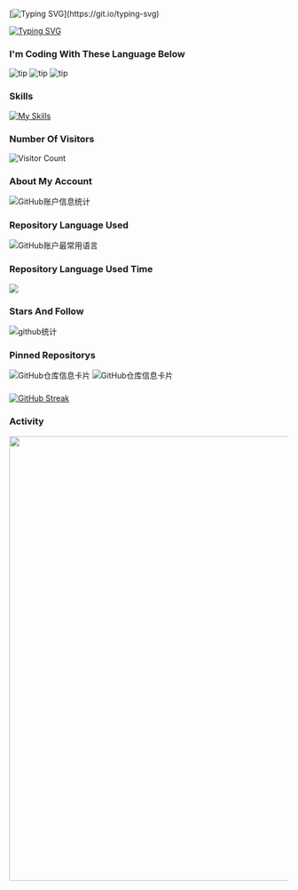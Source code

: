[![Typing SVG](https://readme-typing-svg.demolab.com?font=Fira+Code&pause=1000&color=09F7A5&random=false&width=435&lines=Wellcome+to+my+homepage!)](https://git.io/typing-svg)

[![Typing SVG](https://readme-typing-svg.demolab.com?font=Fira+Code&size=18&duration=3000&pause=500&color=F7F7F7&multiline=true&random=false&width=600&height=150&lines=%F0%9F%98%84+I%E2%80%99m+currently+working+on+Web+Project;%E2%9A%A1+I%E2%80%99m+currently+learning+Flutter;%F0%9F%91%AF+I%E2%80%99m+looking+to+collaborate+on+PersonalProjects;%F0%9F%A4%94+I%E2%80%99m+looking+for+help+with+Flutter;%F0%9F%92%AC+Ask+me+about+Java%2FPython%2FGo;%F0%9F%93%AB+How+to+reach+me%3A+SchrodingersFish%40outlook.com)](https://git.io/typing-svg)

### I'm Coding With These Language Below
![tip](https://badgen.net/badge/python/3.11/green?icon=github)   ![tip](https://badgen.net/badge/java/11/red?icon=github)   ![tip](https://badgen.net/badge/go/1.22/blue?icon=github)

### Skills
[![My Skills](https://skillicons.dev/icons?i=java,python,go,nodejs,jquery&theme=light)](https://skillicons.dev)

### Number Of Visitors 
![Visitor Count](https://profile-counter.glitch.me/{SchrodingerFish}/count.svg)

### About My Account
![GitHub账户信息统计](https://github-stats.ubrong.com/api?username=SchrodingerFish&show_icons=true&theme=tokyonight)

### Repository Language Used
![GitHub账户最常用语言](https://github-stats.ubrong.com/api/top-langs/?username=SchrodingerFish&layout=compact&theme=tokyonight&langs_count=20)

### Repository Language Used Time
<img align="center" src="https://github-readme-stats.vercel.app/api/wakatime?username=SchrodingerFish&theme=transparent&hide_border=true&layout=compact&langs_count=22" />

### Stars And Follow
![github统计](https://stats.justsong.cn/api/github?username=SchrodingerFish&theme=dark&lang=zh-CN)

### Pinned Repositorys
![GitHub仓库信息卡片](https://github-stats.ubrong.com/api/pin/?username=SchrodingerFish&repo=cochat-api&theme=dark)   ![GitHub仓库信息卡片](https://github-stats.ubrong.com/api/pin/?username=SchrodingerFish&repo=cloudflare-AI-workers&theme=dark)

### 
[![GitHub Streak](https://streak-stats.demolab.com?user=SchrodingerFish)](https://git.io/streak-stats)


### Activity
<img width="800" src="https://github-readme-activity-graph.vercel.app/graph?username=SchrodingerFish&theme=github-compact&hide_border=true&area=true" />
